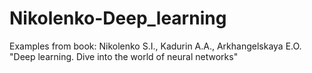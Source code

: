 # Nikolenko-Deep_learning
Examples from book: Nikolenko S.I., Kadurin A.A., Arkhangelskaya E.O. "Deep learning. Dive into the world of neural networks"